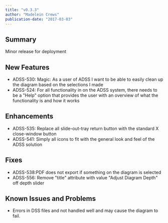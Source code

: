 ```yaml
---
title: "v0.3.3"
author: "Madelein Crews"
publication-date: "2017-03-03"
---
```


## Summary

Minor release for deployment 

## New Features

- ADSS-530: Magic: As a user of ADSS I want to be able to easily clean up the diagram based on the selections I made
 - ADSS-524: For all functionality in on the ADSS system, there needs to be a "Help" option that provides the user with an overview of what the functionality is and how it works

## Enhancements

 - ADSS-535: Replace all slide-out-tray return button with the standard X close-window button
- ADSS-541: Simply all icons to fit with the general look and feel of the ADSS solution 

## Fixes

   - ADSS-538:PDF does  not export if something on the diagram is selected
   - ADSS-556: Remove "title" attribute with value "Adjust Diagram Depth" off depth slider

## Known Issues and Problems

- Errors in DSS files and not handled well and may cause the diagram to fail. 